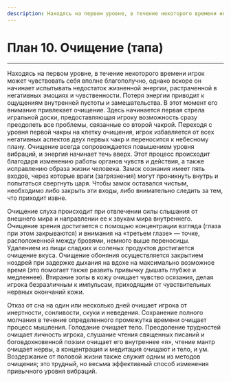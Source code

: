 ```yaml
---
description: Находясь на первом уровне, в течение некоторого времени игрок может чувствовать себя вполне благополучно, однако вскоре он начинает испытывать недостаток жизненной энергии, растраченной в негативных эмоциях и чувственности.
---
```

# План 10. Очищение (тапа)


---
Находясь на первом уровне, в течение некоторого времени игрок может чувствовать себя вполне благополучно, однако вскоре он начинает испытывать недостаток жизненной энергии, растраченной в негативных эмоциях и чувственности. Потеря энергии приводит к ощущениям внутренней пустоты и замешательства. В этот момент его внимание привлекает очищение. Здесь начинается первая стрела игральной доски, предоставляющая игроку возможность сразу преодолеть все проблемы, связанные со второй чакрой. Переходя с уровня первой чакры на клетку очищения, игрок избавляется от всех негативных аспектов двух первых чакр и переносится к небесному плану. Очищение всегда сопровождается повышением уровня вибраций, и энергия начинает течь вверх. Этот процесс происходит благодаря изменению работы органов чувств и действия, а также исправлению образа жизни человека. Замок сознания имеет пять входов, через которые враги (загрязнения) могут проникнуть внутрь и попытаться свергнуть царя. Чтобы замок оставался чистым, необходимо либо закрыть эти входы, либо внимательно следить за тем, что приходит извне. 

Очищение слуха происходит при отвлечении силы слышания от внешнего мира и направлении ее к звукам мира внутреннего. Очищение зрения достигается с помощью концентрации взгляда (глаза при этом закрываются) и внимания на «третьем глазе» — точке, расположенной между бровями, немного выше переносицы. Удалением из пищи сладких и соленых продуктов достигается очищение вкуса. Очищение обоняния осуществляется закрытием ноздрей при задержке дыхания на вдохе на максимально возможное время (это помогает также развить привычку дышать глубже и медленнее). Втирание золы в кожу очищает чувство осязания, делая игрока безразличным к импульсам, приходящим от чувствительных нервных окончаний кожи. 

Отказ от сна на один или несколько дней очищает игрока от инертности, сонливости, скуки и неведения. Сохранение полного молчания в течение определенного промежутка времени очищает процесс мышления. Голодание очищает тело. Преодоление трудностей очищает личность игрока, слушание чтения священных писаний и боговдохновенной поэзии очищает его внутреннее «я», чтение мантр очищает нервы, а концентрация и медитация очищают и тело, и ум. Воздержание от половой жизни также служит одним из методов очищения; это трудный, но весьма эффективный способ изменения привычного уровня вибраций.
